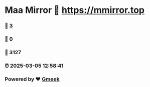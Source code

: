 # Maa Mirror :link: https://mmirror.top 
### :page_facing_up: [3](https://mmirror.top/tag.html) 
### :speech_balloon: 0 
### :hibiscus: 3127 
### :alarm_clock: 2025-03-05 12:58:41 
### Powered by :heart: [Gmeek](https://github.com/Meekdai/Gmeek)
